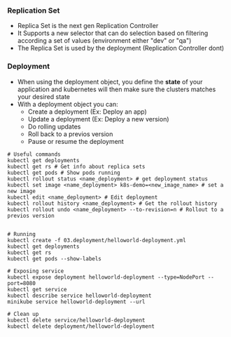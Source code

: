 ### Replication Set

- Replica Set is the next gen Replication Controller
- It Supports a new selector that can do selection based on filtering according a set of values (environment either "dev" or "qa")
- The Replica Set is used by the deployment (Replication Controller dont)

### Deployment 
- When using the deployment object, you define the **state** of your application and kubernetes will then make sure the clusters matches your desired state
- With a deployment object you can:
  - Create a deployment (Ex: Deploy an app)
  - Update a deployment (Ex: Deploy a new version)
  - Do rolling updates
  - Roll back to a previos version
  - Pause or resume the deployment

```
# Useful commands
kubectl get deployments
kubectl get rs # Get info about replica sets
kubectl get pods # Show pods running
kubectl rollout status <name_deployment> # get deployment status
kubectl set image <name_deployment> k8s-demo=<new_image_name> # set a new image
kubectl edit <name_deployment> # Edit deployment
kubectl rollout history <name_deployment> # Get the rollout history
kubectl rollout undo <name_deployment> --to-revision=n # Rollout to a previos version


# Running 
kubectl create -f 03.deployment/helloworld-deployment.yml
kubectl get deployments
kubectl get rs
kubectl get pods --show-labels

# Exposing service 
kubectl expose deployment helloworld-deployment --type=NodePort --port=8080
kubectl get service
kubectl describe service helloworld-deployment
minikube service helloworld-deployment --url

# Clean up
kubectl delete service/helloworld-deployment
kubectl delete deployment/helloworld-deployment
```